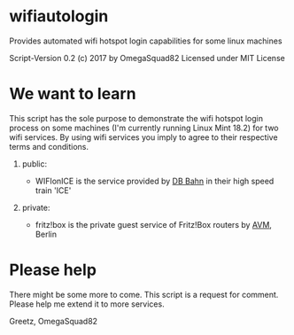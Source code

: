 # wifiautologin
Provides automated wifi hotspot login capabilities for some linux machines 

Script-Version 0.2
(c) 2017 by OmegaSquad82
Licensed under MIT License

# We want to learn
This script has the sole purpose to demonstrate the wifi hotspot login process
on some machines (I'm currently running Linux Mint 18.2) for two wifi services.
By using wifi services you imply to agree to their respective terms and conditions. 

1) public:
	- WIFIonICE is the service provided by [DB Bahn](https://bahn.de) in their high speed train 'ICE'

2) private:
	- fritz!box is the private guest service of Fritz!Box routers by [AVM](https://www.avm.de), Berlin

# Please help
There might be some more to come.
This script is a request for comment.
Please help me extend it to more services.

Greetz,
OmegaSquad82
